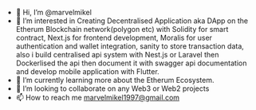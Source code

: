 - 👋 Hi, I’m @marvelmikel
- 👀 I’m interested in Creating Decentralised Application aka DApp on the Etherum Blockchain network(polygon etc) with Solidity for smart contract, Next.js for frontend development, Moralis for user authentication and wallet integration, sanity to store transaction data, also i build centralised api system with Nest.js or Laravel then Dockerlised the api then document it with swagger api documentation and develop mobile application with Flutter.
- 🌱 I’m currently learning more about the Etherum Ecosystem.
- 💞️ I’m looking to collaborate on any Web3 or Web2 projects
- 📫 How to reach me marvelmikel1997@gmail.com

<!---
marvelmikel/marvelmikel is a ✨ special ✨ repository because its `README.md` (this file) appears on your GitHub profile.
You can click the Preview link to take a look at your changes.
--->
